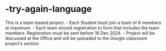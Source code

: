 # -try-again-language
 This is a team-based project. - Each Student must join a team of 6 members at maximum. - Each team should registration to form that includes the team members. Registration must  be sent before 16 Dec 2024. - Project will be discussed at the Office and will be uploaded to the Google classroom  project’s section 
